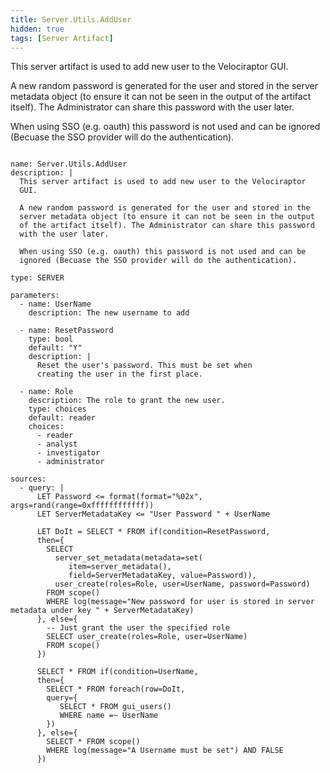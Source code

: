 ```yaml
---
title: Server.Utils.AddUser
hidden: true
tags: [Server Artifact]
---
```


This server artifact is used to add new user to the Velociraptor
GUI.

A new random password is generated for the user and stored in the
server metadata object (to ensure it can not be seen in the output
of the artifact itself). The Administrator can share this password
with the user later.

When using SSO (e.g. oauth) this password is not used and can be
ignored (Becuase the SSO provider will do the authentication).


<pre><code class="language-yaml">
name: Server.Utils.AddUser
description: |
  This server artifact is used to add new user to the Velociraptor
  GUI.

  A new random password is generated for the user and stored in the
  server metadata object (to ensure it can not be seen in the output
  of the artifact itself). The Administrator can share this password
  with the user later.

  When using SSO (e.g. oauth) this password is not used and can be
  ignored (Becuase the SSO provider will do the authentication).

type: SERVER

parameters:
  - name: UserName
    description: The new username to add

  - name: ResetPassword
    type: bool
    default: "Y"
    description: |
      Reset the user's password. This must be set when
      creating the user in the first place.

  - name: Role
    description: The role to grant the new user.
    type: choices
    default: reader
    choices:
      - reader
      - analyst
      - investigator
      - administrator

sources:
  - query: |
      LET Password <= format(format="%02x", args=rand(range=0xffffffffffff))
      LET ServerMetadataKey <= "User Password " + UserName

      LET DoIt = SELECT * FROM if(condition=ResetPassword,
      then={
        SELECT
          server_set_metadata(metadata=set(
             item=server_metadata(),
             field=ServerMetadataKey, value=Password)),
          user_create(roles=Role, user=UserName, password=Password)
        FROM scope()
        WHERE log(message="New password for user is stored in server metadata under key " + ServerMetadataKey)
      }, else={
        -- Just grant the user the specified role
        SELECT user_create(roles=Role, user=UserName)
        FROM scope()
      })

      SELECT * FROM if(condition=UserName,
      then={
        SELECT * FROM foreach(row=DoIt,
        query={
           SELECT * FROM gui_users()
           WHERE name =~ UserName
        })
      }, else={
        SELECT * FROM scope()
        WHERE log(message="A Username must be set") AND FALSE
      })

</code></pre>

